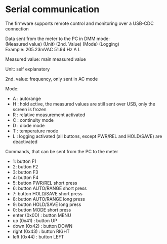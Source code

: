 # Serial communication

The firmware supports remote control and monitoring over a USB-CDC connection

Data sent from the meter to the PC in DMM mode:</br>
(Measured value) (Unit) (2nd. Value) (Mode) (Logging) </br>
Example: 205.23mVAC 51.94 Hz A L

Measured value: main measured value</br>

Unit: self explanatory</br>

2nd. value: frequency, only sent in AC mode</br>

Mode:
- A : autorange
- H : hold active, the measured values are still sent over USB, only the screen is frozen
- R : relative measurement activated
- C : continuity mode
- D : diode mode
- T : temperature mode
- L : logging activated (all buttons, except PWR/REL and HOLD/SAVE) are deactivated

Commands, that can be sent from the PC to the meter
- 1: button F1
- 2: button F2
- 3: button F3
- 4: button F4
- 5: button PWR/REL short press
- 6: button AUTO/RANGE short press
- 7: button HOLD/SAVE short press
- 8: button AUTO/RANGE long press
- 9: button HOLD/SAVE long press
- 0: button MODE short press
- enter (0x0D) : button MENU
- up (0x41) : button UP
- down (0x42) : button DOWN
- right (0x43) : button RIGHT
- left (0x44) : button LEFT
